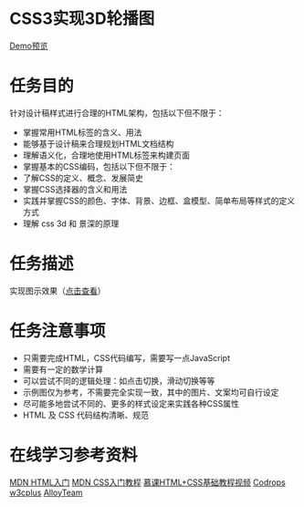 # CSS3实现3D轮播图

[Demo预览](http://pwcong.me/IFE2017-EXAMS/src/Front-End/css3-3d-gallery/)

# 任务目的
针对设计稿样式进行合理的HTML架构，包括以下但不限于：
* 掌握常用HTML标签的含义、用法
* 能够基于设计稿来合理规划HTML文档结构
* 理解语义化，合理地使用HTML标签来构建页面
* 掌握基本的CSS编码，包括以下但不限于：
* 了解CSS的定义、概念、发展简史
* 掌握CSS选择器的含义和用法
* 实践并掌握CSS的颜色、字体、背景、边框、盒模型、简单布局等样式的定义方式
* 理解 css 3d 和 景深的原理

# 任务描述
实现图示效果（[点击查看](https://ww1.sinaimg.cn/large/006tNbRwly1fcr5jr0994g30w30gx4qz.gif)）

# 任务注意事项
* 只需要完成HTML，CSS代码编写，需要写一点JavaScript
* 需要有一定的数学计算
* 可以尝试不同的逻辑处理：如点击切换，滑动切换等等
* 示例图仅为参考，不需要完全实现一致，其中的图片、文案均可自行设定
* 尽可能多地尝试不同的、更多的样式设定来实践各种CSS属性
* HTML 及 CSS 代码结构清晰、规范

# 在线学习参考资料
[MDN HTML入门](https://developer.mozilla.org/zh-CN/docs/Web/Guide/HTML/Introduction)
[MDN CSS入门教程](https://developer.mozilla.org/zh-CN/docs/Web/Guide/CSS/Getting_started)
[慕课HTML+CSS基础教程视频](http://www.imooc.com/course/list?c=html)
[Codrops](https://tympanus.net/codrops/category/playground/page/2/)
[w3cplus](http://www.w3cplus.com/)
[AlloyTeam](http://www.alloyteam.com/)